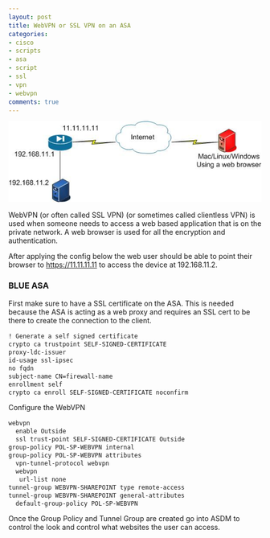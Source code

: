 ```yaml
---
layout: post
title: WebVPN or SSL VPN on an ASA
categories:
- cisco
- scripts
- asa
- script
- ssl
- vpn
- webvpn
comments: true
---
```

![WebVPN diagram - IMG](/images/webvpn.jpg)

WebVPN (or often called SSL VPN) (or sometimes called clientless VPN) is used when someone needs to access a web based application that is on the private network. A web browser is used for all the encryption and authentication.

After applying the config below the web user should be able to point their browser to https://11.11.11.11 to access the device at 192.168.11.2.

### BLUE ASA

First make sure to have a SSL certificate on the ASA. This is needed because the ASA is acting as a web proxy and requires an SSL cert to be there to create the connection to the client.

```
! Generate a self signed certificate
crypto ca trustpoint SELF-SIGNED-CERTIFICATE
proxy-ldc-issuer
id-usage ssl-ipsec
no fqdn
subject-name CN=firewall-name
enrollment self
crypto ca enroll SELF-SIGNED-CERTIFICATE noconfirm
```

Configure the WebVPN

```
webvpn
  enable Outside
  ssl trust-point SELF-SIGNED-CERTIFICATE Outside
group-policy POL-SP-WEBVPN internal
group-policy POL-SP-WEBVPN attributes
  vpn-tunnel-protocol webvpn
  webvpn
   url-list none
tunnel-group WEBVPN-SHAREPOINT type remote-access
tunnel-group WEBVPN-SHAREPOINT general-attributes
  default-group-policy POL-SP-WEBVPN
```
Once the Group Policy and Tunnel Group are created go into ASDM to control the look and control what websites the user can access.